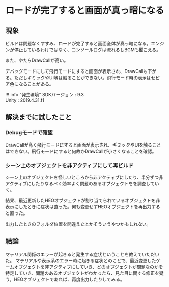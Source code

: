 # ロードが完了すると画面が真っ暗になる

## 現象
ビルドは問題なくすすみ、ロードが完了すると画面全体が真っ暗になる。エンジンが停止しているわけではなく、コンソールログは流れるしBGMも聞こえる。

また、やたらDrawCallが高い。

デバッグモードにして飛行モードにすると画面が表示され、DrawCallも下がる。ただしギミックやUI等は触ることができない。飛行モード時の表示はセピア色になることがある。


!!! info "発生環境"
    SDKバージョン : 9.3<br>
    Unity : 2019.4.31.f1<br>

## 解決までに試したこと
### Debugモードで確認
DrawCallが高く飛行モードにすると画面が表示され、ギミックやUIを触ることはできない。飛行モードにすると何故かDrawCallが小さくなることを確認。

### シーン上のオブジェクトを非アクティブにして再ビルド
シーン上のオブジェクトを怪しいところから非アクティブにしたり、半分ずつ非アクティブにしたりなるべく効率よく問題のあるオブジェクトをを調査していく。

結果、最近更新したHEOオブジェクトが割り当てられているオブジェクトを非表示にしたときに症状は直った。何も変更せずHEOオブジェクトを再出力すると直った。

出力したときのフォルダ位置を間違えたとかそういうやつかもしれない。

## 結論
マテリアル関係のエラーが起きると発生する症状ということを教えていただいた。
マテリアルや表示系のエラー時に起きる症状とのことで、最近変更したゲームオブジェクトを非アクティブにしていき、どのオブジェクトが問題なのかを特定していき、問題のあるオブジェクトがわかったら、見た目に関する修正を疑う。HEOオブジェクトであれば、再度出力したりしてみる。

